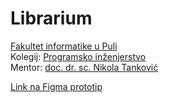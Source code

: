 # Librarium

[Fakultet informatike u Puli](https://fipu.unipu.hr/)  
Kolegij: [Programsko inženjerstvo](http://ntankovic.unipu.hr/pi)  
Mentor: [doc. dr. sc. Nikola Tanković](https://www.notion.so/fiputreca/Kontakt-stranica-875574d1b92248b1a8e90dae52cd29a9)  

[Link na Figma prototip](https://www.figma.com/proto/FDMiOCGla9YrwEDiIl3a8o/Librarium?node-id=0%3A1&scaling=contain&page-id=0%3A1&starting-point-node-id=10%3A5&show-proto-sidebar=1)
